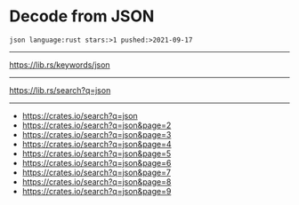# Decode from JSON

~~~
json language:rust stars:>1 pushed:>2021-09-17
~~~

---

https://lib.rs/keywords/json

---

https://lib.rs/search?q=json

---

- https://crates.io/search?q=json
- https://crates.io/search?q=json&page=2
- https://crates.io/search?q=json&page=3
- https://crates.io/search?q=json&page=4
- https://crates.io/search?q=json&page=5
- https://crates.io/search?q=json&page=6
- https://crates.io/search?q=json&page=7
- https://crates.io/search?q=json&page=8
- https://crates.io/search?q=json&page=9
